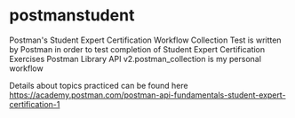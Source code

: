 # postmanstudent
Postman's Student Expert Certification Workflow
Collection Test is written by Postman in order to test completion of Student Expert Certification Exercises
Postman Library API v2.postman_collection is my personal workflow



Details about topics practiced can be found here 
https://academy.postman.com/postman-api-fundamentals-student-expert-certification-1
